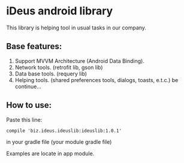 # iDeus android library

This library is helping tool in usual tasks in our company.

## Base features:
1. Support MVVM Architecture (Android Data Binding).
2. Network tools. (retrofit lib, gson lib)
3. Data base tools. (requery lib)
4. Helping tools. (shared preferences tools, dialogs, toasts, e.t.c.)
be continue...

## How to use:

Paste this line:
```
compile 'biz.ideus.ideuslib:ideuslib:1.0.1'
```
in your gradle file (your module gradle file)

Examples are locate in app module.
